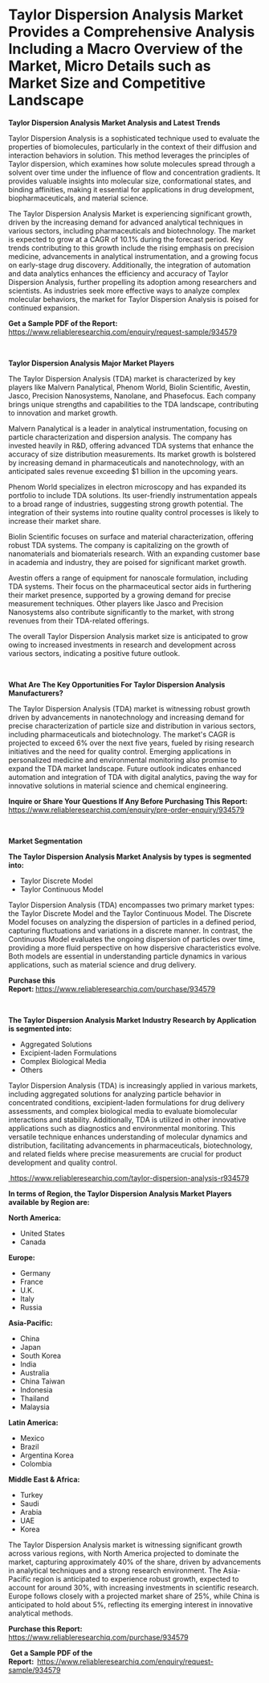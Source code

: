 <p><h1>Taylor Dispersion Analysis Market Provides a Comprehensive Analysis Including a Macro Overview of the Market, Micro Details such as Market Size and Competitive Landscape</h1></p><p><strong>Taylor Dispersion Analysis Market Analysis and Latest Trends</strong></p>
<p><p>Taylor Dispersion Analysis is a sophisticated technique used to evaluate the properties of biomolecules, particularly in the context of their diffusion and interaction behaviors in solution. This method leverages the principles of Taylor dispersion, which examines how solute molecules spread through a solvent over time under the influence of flow and concentration gradients. It provides valuable insights into molecular size, conformational states, and binding affinities, making it essential for applications in drug development, biopharmaceuticals, and material science.</p><p>The Taylor Dispersion Analysis Market is experiencing significant growth, driven by the increasing demand for advanced analytical techniques in various sectors, including pharmaceuticals and biotechnology. The market is expected to grow at a CAGR of 10.1% during the forecast period. Key trends contributing to this growth include the rising emphasis on precision medicine, advancements in analytical instrumentation, and a growing focus on early-stage drug discovery. Additionally, the integration of automation and data analytics enhances the efficiency and accuracy of Taylor Dispersion Analysis, further propelling its adoption among researchers and scientists. As industries seek more effective ways to analyze complex molecular behaviors, the market for Taylor Dispersion Analysis is poised for continued expansion.</p></p>
<p><strong>Get a Sample PDF of the Report:&nbsp;</strong> <a href="https://www.reliableresearchiq.com/enquiry/request-sample/934579?utm_campaign=3271&utm_medium=2&utm_source=Github&utm_content=ia&utm_term=18042025&utm_id=taylor-dispersion-analysis">https://www.reliableresearchiq.com/enquiry/request-sample/934579</a></p>
<p>&nbsp;</p>
<p><strong>Taylor Dispersion Analysis Major Market Players</strong></p>
<p><p>The Taylor Dispersion Analysis (TDA) market is characterized by key players like Malvern Panalytical, Phenom World, Biolin Scientific, Avestin, Jasco, Precision Nanosystems, Nanolane, and Phasefocus. Each company brings unique strengths and capabilities to the TDA landscape, contributing to innovation and market growth.</p><p>Malvern Panalytical is a leader in analytical instrumentation, focusing on particle characterization and dispersion analysis. The company has invested heavily in R&D, offering advanced TDA systems that enhance the accuracy of size distribution measurements. Its market growth is bolstered by increasing demand in pharmaceuticals and nanotechnology, with an anticipated sales revenue exceeding $1 billion in the upcoming years.</p><p>Phenom World specializes in electron microscopy and has expanded its portfolio to include TDA solutions. Its user-friendly instrumentation appeals to a broad range of industries, suggesting strong growth potential. The integration of their systems into routine quality control processes is likely to increase their market share.</p><p>Biolin Scientific focuses on surface and material characterization, offering robust TDA systems. The company is capitalizing on the growth of nanomaterials and biomaterials research. With an expanding customer base in academia and industry, they are poised for significant market growth.</p><p>Avestin offers a range of equipment for nanoscale formulation, including TDA systems. Their focus on the pharmaceutical sector aids in furthering their market presence, supported by a growing demand for precise measurement techniques. Other players like Jasco and Precision Nanosystems also contribute significantly to the market, with strong revenues from their TDA-related offerings.</p><p>The overall Taylor Dispersion Analysis market size is anticipated to grow owing to increased investments in research and development across various sectors, indicating a positive future outlook.</p></p>
<p>&nbsp;</p>
<p><strong>What Are The Key Opportunities For Taylor Dispersion Analysis Manufacturers?</strong></p>
<p><p>The Taylor Dispersion Analysis (TDA) market is witnessing robust growth driven by advancements in nanotechnology and increasing demand for precise characterization of particle size and distribution in various sectors, including pharmaceuticals and biotechnology. The market's CAGR is projected to exceed 6% over the next five years, fueled by rising research initiatives and the need for quality control. Emerging applications in personalized medicine and environmental monitoring also promise to expand the TDA market landscape. Future outlook indicates enhanced automation and integration of TDA with digital analytics, paving the way for innovative solutions in material science and chemical engineering.</p></p>
<p><strong>Inquire or Share Your Questions If Any Before Purchasing This Report:</strong> <a href="https://www.reliableresearchiq.com/enquiry/pre-order-enquiry/934579?utm_campaign=3271&utm_medium=2&utm_source=Github&utm_content=ia&utm_term=18042025&utm_id=taylor-dispersion-analysis">https://www.reliableresearchiq.com/enquiry/pre-order-enquiry/934579</a></p>
<p>&nbsp;</p>
<p><strong>Market Segmentation</strong></p>
<p><strong>The Taylor Dispersion Analysis Market Analysis by types is segmented into:</strong></p>
<p><ul><li>Taylor Discrete Model</li><li>Taylor Continuous Model</li></ul></p>
<p><p>Taylor Dispersion Analysis (TDA) encompasses two primary market types: the Taylor Discrete Model and the Taylor Continuous Model. The Discrete Model focuses on analyzing the dispersion of particles in a defined period, capturing fluctuations and variations in a discrete manner. In contrast, the Continuous Model evaluates the ongoing dispersion of particles over time, providing a more fluid perspective on how dispersive characteristics evolve. Both models are essential in understanding particle dynamics in various applications, such as material science and drug delivery.</p></p>
<p><strong>Purchase this Report:&nbsp;</strong><a href="https://www.reliableresearchiq.com/purchase/934579?utm_campaign=3271&utm_medium=2&utm_source=Github&utm_content=ia&utm_term=18042025&utm_id=taylor-dispersion-analysis">https://www.reliableresearchiq.com/purchase/934579</a></p>
<p>&nbsp;</p>
<p><strong>The Taylor Dispersion Analysis Market Industry Research by Application is segmented into:</strong></p>
<p><ul><li>Aggregated Solutions</li><li>Excipient-laden Formulations</li><li>Complex Biological Media</li><li>Others</li></ul></p>
<p><p>Taylor Dispersion Analysis (TDA) is increasingly applied in various markets, including aggregated solutions for analyzing particle behavior in concentrated conditions, excipient-laden formulations for drug delivery assessments, and complex biological media to evaluate biomolecular interactions and stability. Additionally, TDA is utilized in other innovative applications such as diagnostics and environmental monitoring. This versatile technique enhances understanding of molecular dynamics and distribution, facilitating advancements in pharmaceuticals, biotechnology, and related fields where precise measurements are crucial for product development and quality control.</p></p>
<p><a href="https://www.reliableresearchiq.com/taylor-dispersion-analysis-r934579?utm_campaign=3271&utm_medium=2&utm_source=Github&utm_content=ia&utm_term=18042025&utm_id=taylor-dispersion-analysis">&nbsp;https://www.reliableresearchiq.com/taylor-dispersion-analysis-r934579</a></p>
<p><strong>In terms of Region, the Taylor Dispersion Analysis Market Players available by Region are:</strong></p>
<p>
    <p> <strong> North America: </strong>
        <ul>
            <li>United States</li>
            <li>Canada</li>
        </ul>
        </p> 
    <p> <strong> Europe: </strong>
        <ul>
            <li>Germany</li>
            <li>France</li>
            <li>U.K.</li>
            <li>Italy</li>
            <li>Russia</li>
        </ul>
        </p> 
    <p> <strong> Asia-Pacific: </strong>
        <ul>
            <li>China</li>
            <li>Japan</li>
            <li>South Korea</li>
            <li>India</li>
            <li>Australia</li>
            <li>China Taiwan</li>
            <li>Indonesia</li>
            <li>Thailand</li>
            <li>Malaysia</li>
        </ul>
        </p> 
    <p> <strong> Latin America: </strong>
        <ul>
            <li>Mexico</li>
            <li>Brazil</li>
            <li>Argentina Korea</li>
            <li>Colombia</li>
        </ul>
        </p> 
    <p> <strong> Middle East & Africa: </strong>
        <ul>
            <li>Turkey</li>
            <li>Saudi</li>
            <li>Arabia</li>
            <li>UAE</li>
            <li>Korea</li>
        </ul>
    </p>
    </p>
<p><p>The Taylor Dispersion Analysis market is witnessing significant growth across various regions, with North America projected to dominate the market, capturing approximately 40% of the share, driven by advancements in analytical techniques and a strong research environment. The Asia-Pacific region is anticipated to experience robust growth, expected to account for around 30%, with increasing investments in scientific research. Europe follows closely with a projected market share of 25%, while China is anticipated to hold about 5%, reflecting its emerging interest in innovative analytical methods.</p></p>
<p><strong>Purchase this Report: </strong><a href="https://www.reliableresearchiq.com/purchase/934579?utm_campaign=3271&utm_medium=2&utm_source=Github&utm_content=ia&utm_term=18042025&utm_id=taylor-dispersion-analysis">https://www.reliableresearchiq.com/purchase/934579</a></p>
<p>&nbsp;<strong>Get a Sample PDF of the Report:&nbsp;&nbsp;</strong><a href="https://www.reliableresearchiq.com/enquiry/request-sample/934579?utm_campaign=3271&utm_medium=2&utm_source=Github&utm_content=ia&utm_term=18042025&utm_id=taylor-dispersion-analysis">https://www.reliableresearchiq.com/enquiry/request-sample/934579</a></p>
<p><strong></strong></p>
<p><p></p><p></p><p></p></p>